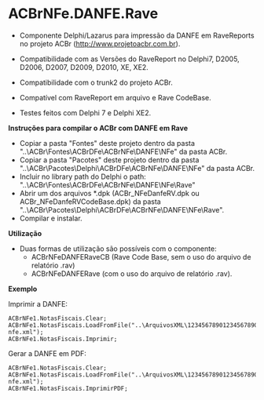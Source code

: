 ACBrNFe.DANFE.Rave
==================

- Componente Delphi/Lazarus para impressão da DANFE em RaveReports no projeto ACBr (http://www.projetoacbr.com.br).

- Compatibilidade com as Versões do RaveReport no Delphi7, D2005, D2006, D2007, D2009, D2010, XE, XE2.

- Compatibilidade com o trunk2 do projeto ACBr.

- Compatível com RaveReport em arquivo e Rave CodeBase.

- Testes feitos com Delphi 7 e Delphi XE2.

**Instruções para compilar o ACBr com DANFE em Rave**

- Copiar a pasta "Fontes" deste projeto dentro da pasta "..\ACBr\Fontes\ACBrDFe\ACBrNFe\DANFE\NFe\" da pasta ACBr.
- Copiar a pasta "Pacotes" deste projeto dentro da pasta "..\ACBr\Pacotes\Delphi\ACBrDFe\ACBrNFe\DANFE\NFe\" da pasta ACBr.
- Incluir no library path do Delphi o path: "..\ACBr\Fontes\ACBrDFe\ACBrNFe\DANFE\NFe\Rave"
- Abrir um dos arquivos *.dpk (ACBr_NFeDanfeRV.dpk ou ACBr_NFeDanfeRVCodeBase.dpk) da pasta "..\ACBr\Pacotes\Delphi\ACBrDFe\ACBrNFe\DANFE\NFe\Rave".
- Compilar e instalar.

**Utilização**

- Duas formas de utilização são possíveis com o componente:
  - ACBrNFeDANFERaveCB (Rave Code Base, sem o uso do arquivo de relatório .rav)
  - ACBrNFeDANFERave (com o uso do arquivo de relatório .rav). 

**Exemplo**

Imprimir a DANFE:
```shell
ACBrNFe1.NotasFiscais.Clear;
ACBrNFe1.NotasFiscais.LoadFromFile("..\ArquivosXML\12345678901234567890123456789012345678901234-nfe.xml");
ACBrNFe1.NotasFiscais.Imprimir;
```

Gerar a DANFE em PDF:
```shell
ACBrNFe1.NotasFiscais.Clear;
ACBrNFe1.NotasFiscais.LoadFromFile("..\ArquivosXML\12345678901234567890123456789012345678901234-nfe.xml");
ACBrNFe1.NotasFiscais.ImprimirPDF;
```

